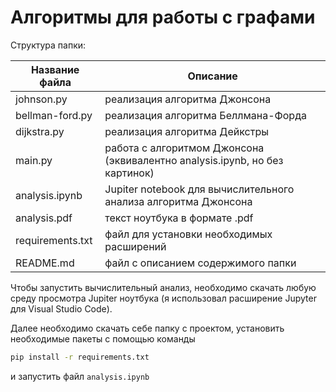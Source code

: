 # Алгоритмы для работы с графами

Структура папки:

| Название файла   | Описание                                                                    |
| ---------------- | --------------------------------------------------------------------------- |
| johnson.py       | реализация алгоритма Джонсона                                               |
| bellman-ford.py  | реализация алгоритма Беллмана-Форда                                         |
| dijkstra.py      | реализация алгоритма Дейкстры                                               |
| main.py          | работа с алгоритмом Джонсона (эквивалентно analysis.ipynb, но без картинок) |
| analysis.ipynb   | Jupiter notebook для вычислительного анализа алгоритма Джонсона             |
| analysis.pdf     | текст ноутбука в формате .pdf                                               |
| requirements.txt | файл для установки необходимых расширений                                   |
| README.md        | файл с описанием содержимого папки                                          |

Чтобы запустить вычислительный анализ, необходимо скачать любую среду просмотра Jupiter ноутбука (я использовал расширение Jupyter для Visual Studio Code).

Далее необходимо скачать себе папку с проектом, установить необходимые пакеты с помощью команды 

```bat
pip install -r requirements.txt
``` 

и запустить файл `analysis.ipynb`

